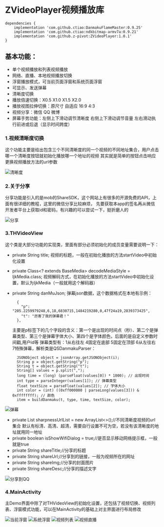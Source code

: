 # ZVideoPlayer视频播放库

    dependencies {
        implementation 'com.github.ctiao:DanmakuFlameMaster:0.9.25'
        implementation 'com.github.ctiao:ndkbitmap-armv7a:0.9.21'
        implementation 'com.github.z-pivot:ZVideoPlayer:1.0.1'
    }

## 基本功能：
* 单个视频播放和列表视频播放
* 网络、直播、本地视频播放切换
* 浮窗播放模式，可当前页面浮窗和系统页面浮窗
* 可显示、发送弹幕
* 清晰度切换
* 播放倍速切换：X0.5 X1.0 X1.5 X2.0
* 播放视图拉伸切换：原尺寸 自适应 16:9 4:3
* 视频分享：微信 QQ 微博
* 屏幕手势功能：左侧上下滑动调节清晰度 右侧上下滑动调节音量 左右滑动执行前进或后退（显示时间跨度）

### 1.视频清晰度切换
这个功能主要是给出包含三个不同清晰度的同一个视频的不同地址集合，用户点击哪一个清晰度按钮就初始化播放哪一个地址的视频
其实就是简单的按钮点击响应更换视频播放方法的url参数

![清晰度](https://github.com/z-pivot/ZVideoPlayer/blob/master/images/qxd.png)

### 2.关于分享
分享功能是引入的是mob的ShareSDK，这个网站上有很多的开源免费的API，上面有很详细的教程，这里的微信分享比较麻烦，
先要获取本app的签名再从微信开发者平台上获取id和密码，有兴趣的可以尝试一下，挺折磨人的

![分享](https://github.com/z-pivot/ZVideoPlayer/blob/master/images/fenxiang.png)

### 3.THVideoView
这个类是大部分功能的实现类，里面有部分必须初始化的成员变量需要说明一下：
* private String title; 视频的标题，一般在初始化播放的方法startVideo中初始化设置
* private Class<? extends BaseMedia> decodeMediaStyle = IjkMedia.class; 视频解码方式，在初始化播放的方法startVideo中初始化设置，默认为IjkMedia（一般就用这个解码器）
* private String danMuJson; 弹幕json数据，这个数据格式在本地有示例：

        {
          "p": "205.2259979248,6,18,6830715,1484219280,0,47f24a19,2839373425",
          "t": "厉害了我的弹幕君！"
        },
        
    主要是p标签下的几个字段的含义：第一个是出现的时间点（秒）、第二个是弹幕类型、第三个是弹幕字体大小、第四个是字体颜色，后面的是自定义参数时间戳,用户id等
    弹幕类型有：1从右往左 4固定在底部 5固定在顶部 6从左往右 7特殊弹幕，解析类是QSDanmakuParser：
    
        JSONObject object = jsonArray.getJSONObject(i);
        String p = object.getString("p");
        String t = object.getString("t");
        String[] values = p.split(",");
        long time = (long) (parseFloat(values[0]) * 1000); // 出现时间
        int type = parseInteger(values[1]); // 弹幕类型
        float textSize = parseFloat(values[2]); // 字体大小
        int color = (int) ((0xff000000 | parseLong(values[3])) & 0xffffffff); // 颜色
        item = buildDanmaku(t, type, time, textSize, color);
![弹幕](https://github.com/z-pivot/ZVideoPlayer/blob/master/images/danmu.png)
      
* private List<String> sharpnessUrlList = new ArrayList<>();//不同清晰度视频的url集合 默认有标清、高清、超清，需要自行设置不可为空，若没有该清晰度的地址就用同一地址
* private boolean isShowWifiDialog = true;//是否显示移动网络提示框，一般就是true
* private String shareTitle;//分享的标题
* private String shareUrl;//分享到的链接，一般为视频所在的网址
* private String shareImg;//分享的封面图片
* private String shareDesc;//分享的描述文字

![分享到QQ](https://github.com/z-pivot/ZVideoPlayer/blob/master/images/fenxiangQQ.png)
  
### 4.MainActivity
主Demo界面中除了对THVideoView的初始化设置，还包括了视频切换、视频列表、浮窗模式功能，可以在MainActivity的基础上对主界面进行布局修改

![当前浮窗](https://github.com/z-pivot/ZVideoPlayer/blob/master/images/dangqianfuchuang.png)
![系统浮窗](https://github.com/z-pivot/ZVideoPlayer/blob/master/images/xitongfuchuang.png)
![视频列表](https://github.com/z-pivot/ZVideoPlayer/blob/master/images/liebiao.png)
![视频直播](https://github.com/z-pivot/ZVideoPlayer/blob/master/images/zhibo.png)
